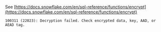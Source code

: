 See [https://docs.snowflake.com/en/sql-reference/functions/encrypt](https://docs.snowflake.com/en/sql-reference/functions/encrypt)
```
100311 (22023): Decryption failed. Check encrypted data, key, AAD, or AEAD tag.
```
